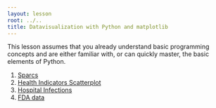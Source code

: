 ```yaml
---
layout: lesson
root: ../..
title: Datavisualization with Python and matplotlib
---
```

This lesson assumes that you already understand basic programming concepts
and are either familiar with,
or can quickly master,
the basic elements of Python.

<div class="toc" markdown="1">

1.  [Sparcs](01-datavis_sparcs.html)
2.  [Health Indicators Scatterplot](02-datavis-scatter.html)
3.  [Hospital Infections](03-datavis_infections.html)
4.  [FDA data](04-dataviz-fda.html)

</div>

